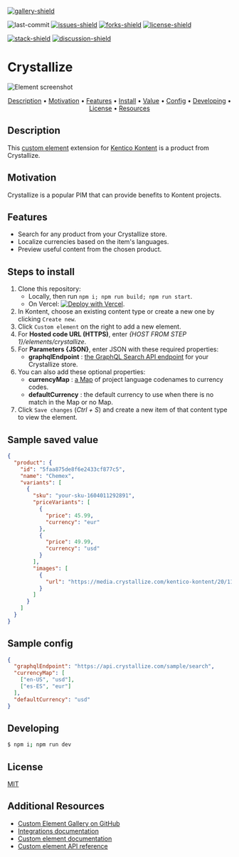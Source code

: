 [![gallery-shield]](https://kentico.github.io/kontent-custom-element-samples/gallery/)

![last-commit]
[![issues-shield]](https://github.com/yuriys-kentico/kenticokontentkonservatory/issues)
[![forks-shield]](https://github.com/yuriys-kentico/kenticokontentkonservatory/network/members)
[![license-shield]](https://github.com/yuriys-kentico/kenticokontentkonservatory/blob/main/license)

[![stack-shield]](https://stackoverflow.com/tags/kentico-kontent)
[![discussion-shield]](https://github.com/Kentico/Home/discussions)

# Crystallize

![Element screenshot](https://assets-us-01.kc-usercontent.com/10cfe925-5d5a-0029-ac35-5fa8123935a0/297e8f24-f263-4db4-87e0-1ff226dca5d9/CrystallizeCustomElement.png)

<p align="center">
  <a href="#description">Description</a> •
  <a href="#motivation">Motivation</a> •
  <a href="#features">Features</a> •
  <a href="#steps-to-install">Install</a> •
  <a href="#sample-saved-value">Value</a> •
  <a href="#sample-config">Config</a> •
  <a href="#developing">Developing</a> •
  <a href="#license">License</a> •
  <a href="#additional-resources">Resources</a>
</p>

## Description

This [custom element](https://docs.kontent.ai/tutorials/develop-apps/integrate/integrating-your-own-content-editing-features) extension for [Kentico Kontent](https://kontent.ai) is a product from Crystallize.

## Motivation

Crystallize is a popular PIM that can provide benefits to Kontent projects.

## Features

- Search for any product from your Crystallize store.
- Localize currencies based on the item's languages.
- Preview useful content from the chosen product.

## Steps to install

1. Clone this repository:
   - Locally, then run `npm i; npm run build; npm run start`.
   - On Vercel: [![Deploy with Vercel](https://vercel.com/button)](https://vercel.com/new/git/external?repository-url=https%3A%2F%2Fgithub.com%2Fyuriys-kentico%2FKenticoKontentKonservatory%2F).
1. In Kontent, choose an existing content type or create a new one by clicking `Create new`.
1. Click `Custom element` on the right to add a new element.
1. For **Hosted code URL (HTTPS)**, enter _{HOST FROM STEP 1}/elements/crystallize_.
1. For **Parameters {JSON}**, enter JSON with these required properties:
   - **graphqlEndpoint** : [the GraphQL Search API endpoint](https://crystallize.com/learn/developer-guides/api-overview/api-endpoints) for your Crystallize store.
1. You can also add these optional properties:
   - **currencyMap** : [a Map](https://developer.mozilla.org/en-US/docs/Web/JavaScript/Reference/Global_Objects/Map) of project language codenames to currency codes.
   - **defaultCurrency** : the default currency to use when there is no match in the Map or no Map.
1. Click `Save changes` (_Ctrl + S_) and create a new item of that content type to view the element.

## Sample saved value

```json
{
  "product": {
    "id": "5faa875de8f6e2433cf877c5",
    "name": "Chemex",
    "variants": [
      {
        "sku": "your-sku-1604011292891",
        "priceVariants": [
          {
            "price": 45.99,
            "currency": "eur"
          },
          {
            "price": 49.99,
            "currency": "usd"
          }
        ],
        "images": [
          {
            "url": "https://media.crystallize.com/kentico-kontent/20/11/10/2/ebcdae2cb9029cd541577e49cc234725f57ae5ef.jpg"
          }
        ]
      }
    ]
  }
}
```

## Sample config

```json
{
  "graphqlEndpoint": "https://api.crystallize.com/sample/search",
  "currencyMap": [
    ["en-US", "usd"],
    ["es-ES", "eur"]
  ],
  "defaultCurrency": "usd"
}
```

## Developing

```bash
$ npm i; npm run dev
```

## License

[MIT](https://tldrlegal.com/license/mit-license)

## Additional Resources

- [Custom Element Gallery on GitHub](https://kentico.github.io/kontent-custom-element-samples/gallery/)
- [Integrations documentation](https://docs.kontent.ai/tutorials/develop-apps/integrate/integrations-overview)
- [Custom element documentation](https://docs.kontent.ai/tutorials/develop-apps/integrate/content-editing-extensions)
- [Custom element API reference](https://docs.kontent.ai/reference/custom-elements-js-api)

[gallery-shield]: https://img.shields.io/static/v1?label=&message=extension%20gallery&color=51bce0&style=for-the-badge
[last-commit]: https://img.shields.io/github/last-commit/yuriys-kentico/KenticoKontentKonservatory?style=for-the-badge
[issues-shield]: https://img.shields.io/github/issues/yuriys-kentico/KenticoKontentKonservatory.svg?style=for-the-badge
[forks-shield]: https://img.shields.io/github/forks/yuriys-kentico/KenticoKontentKonservatory.svg?style=for-the-badge
[license-shield]: https://img.shields.io/github/license/yuriys-kentico/KenticoKontentKonservatory.svg?style=for-the-badge
[stack-shield]: https://img.shields.io/badge/Stack%20Overflow-ASK%20NOW-FE7A16.svg?logo=stackoverflow&logoColor=white&style=for-the-badge
[discussion-shield]: https://img.shields.io/badge/GitHub-Discussions-FE7A16.svg?logo=github&style=for-the-badge
